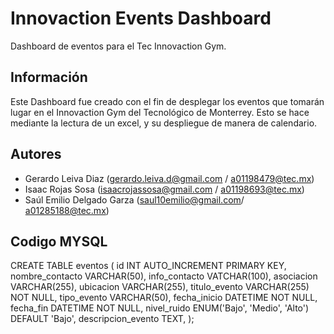 # Innovaction Events Dashboard
Dashboard de eventos para el Tec Innovaction Gym.

## Información
Este Dashboard fue creado con el fin de desplegar los eventos que tomarán lugar en el Innovaction Gym del Tecnológico de Monterrey. Esto se hace mediante la lectura de un excel, y su despliegue de manera de calendario.

## Autores
- Gerardo Leiva Diaz (gerardo.leiva.d@gmail.com / a01198479@tec.mx)
- Isaac Rojas Sosa (isaacrojassosa@gmail.com / a01198693@tec.mx)
- Saúl Emilio Delgado Garza (saul10emilio@gmail.com/ a01285188@tec.mx)


## Codigo MYSQL
CREATE TABLE eventos (
    id INT AUTO_INCREMENT PRIMARY KEY,
    nombre_contacto VARCHAR(50),
    info_contacto VATCHAR(100),
    asociacion VARCHAR(255),
    ubicacion VARCHAR(255),
    titulo_evento VARCHAR(255) NOT NULL,
    tipo_evento VARCHAR(50),
    fecha_inicio DATETIME NOT NULL,
    fecha_fin DATETIME NOT NULL,
    nivel_ruido ENUM('Bajo', 'Medio', 'Alto') DEFAULT 'Bajo',
    descripcion_evento TEXT,
);